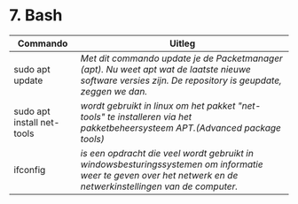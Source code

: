 # 7. Bash

Commando | Uitleg
--- | ---
sudo apt update | _Met dit commando update je de Packetmanager (apt). Nu weet apt wat de laatste nieuwe software versies zijn. De repository is geupdate, zeggen we dan._
sudo apt install net-tools | _wordt gebruikt in linux om het pakket "net-tools" te installeren via het pakketbeheersysteem APT.(Advanced package tools)_
ifconfig | _is een opdracht die veel wordt gebruikt in windowsbesturingssystemen om informatie weer te geven over het netwerk en de netwerkinstellingen van de computer._